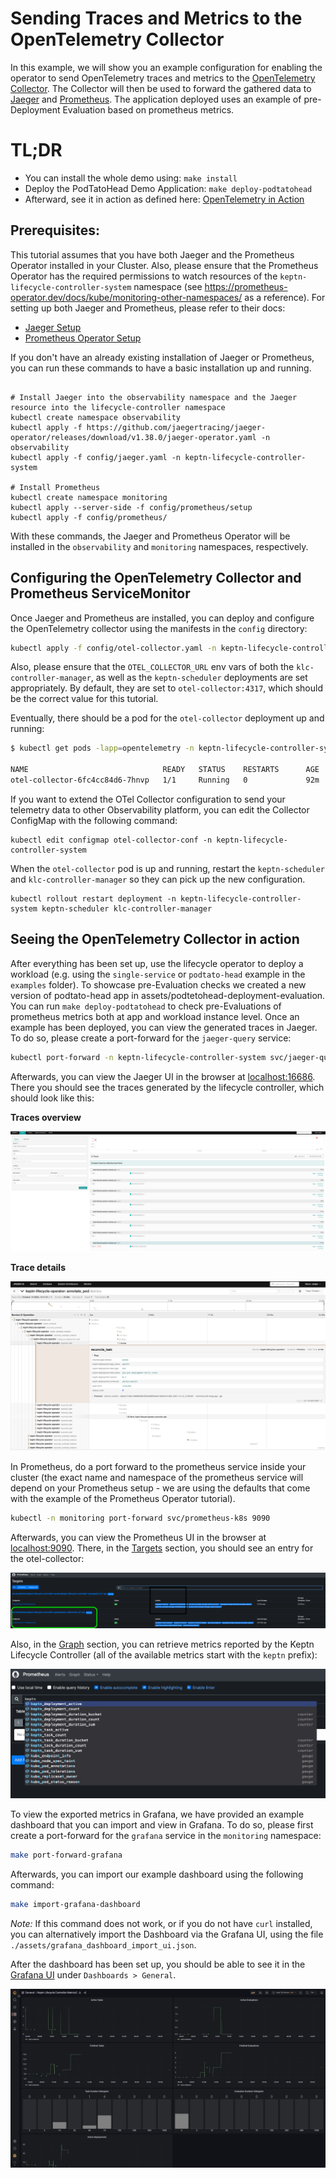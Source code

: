 # Sending Traces and Metrics to the OpenTelemetry Collector

In this example, we will show you an example configuration for enabling the operator to send OpenTelemetry traces and metrics to the [OpenTelemetry Collector](https://github.com/open-telemetry/opentelemetry-collector).
The Collector will then be used to forward the gathered data to [Jaeger](https://www.jaegertracing.io) and [Prometheus](https://prometheus.io).
The application deployed uses an example of pre-Deployment Evaluation based on prometheus metrics.

# TL;DR
* You can install the whole demo using: `make install`
* Deploy the PodTatoHead Demo Application: `make deploy-podtatohead`
* Afterward, see it in action as defined here: [OpenTelemetry in Action](#seeing-the-opentelemetry-collector-in-action)

## Prerequisites:

This tutorial assumes that you have both Jaeger and the Prometheus Operator installed in your Cluster. 
Also, please ensure that the Prometheus Operator has the required permissions to watch resources of the `keptn-lifecycle-controller-system` namespace (see https://prometheus-operator.dev/docs/kube/monitoring-other-namespaces/ as a reference).
For setting up both Jaeger and Prometheus, please refer to their docs:

- [Jaeger Setup](https://github.com/jaegertracing/jaeger-operator) 
- [Prometheus Operator Setup](https://github.com/prometheus-operator/kube-prometheus/blob/main/docs/customizing.md)

If you don't have an already existing installation of Jaeger or Prometheus, you can run these commands to
have a basic installation up and running.

```shell

# Install Jaeger into the observability namespace and the Jaeger resource into the lifecycle-controller namespace
kubectl create namespace observability
kubectl apply -f https://github.com/jaegertracing/jaeger-operator/releases/download/v1.38.0/jaeger-operator.yaml -n observability
kubectl apply -f config/jaeger.yaml -n keptn-lifecycle-controller-system

# Install Prometheus
kubectl create namespace monitoring
kubectl apply --server-side -f config/prometheus/setup
kubectl apply -f config/prometheus/
```

With these commands, the Jaeger and Prometheus Operator will be installed in the `observability` and `monitoring` namespaces, respectively.

## Configuring the OpenTelemetry Collector and Prometheus ServiceMonitor

Once Jaeger and Prometheus are installed, you can deploy and configure the OpenTelemetry collector using the manifests in the `config` directory:

```sh 
kubectl apply -f config/otel-collector.yaml -n keptn-lifecycle-controller-system
```

Also, please ensure that the `OTEL_COLLECTOR_URL` env vars of both the `klc-controller-manager`, 
as well as the `keptn-scheduler` deployments are set appropriately. 
By default, they are set to `otel-collector:4317`, which should be the correct value for this tutorial.

Eventually, there should be a pod for the `otel-collector` deployment up and running:

```sh
$ kubectl get pods -lapp=opentelemetry -n keptn-lifecycle-controller-system

NAME                              READY   STATUS    RESTARTS      AGE
otel-collector-6fc4cc84d6-7hnvp   1/1     Running   0             92m
```

If you want to extend the OTel Collector configuration to send your telemetry data to other Observability platform, you
can edit the Collector ConfigMap with the following command:

```shell
kubectl edit configmap otel-collector-conf -n keptn-lifecycle-controller-system
```

When the `otel-collector` pod is up and running, restart the `keptn-scheduler` and `klc-controller-manager` so they can
pick up the new configuration.

```shell
kubectl rollout restart deployment -n keptn-lifecycle-controller-system keptn-scheduler klc-controller-manager
```

## Seeing the OpenTelemetry Collector in action

After everything has been set up, use the lifecycle operator to deploy a workload (e.g. using the `single-service` or `podtato-head` example in the `examples` folder).
To showcase pre-Evaluation checks we created a new version of podtato-head app in assets/podtetohead-deployment-evaluation.
You can run ``make deploy-podtatohead`` to check pre-Evaluations of prometheus metrics both at app and workload instance level.
Once an example has been deployed, you can view the generated traces in Jaeger. To do so, please create a port-forward for the `jaeger-query` service:

```sh
kubectl port-forward -n keptn-lifecycle-controller-system svc/jaeger-query 16686 
```

Afterwards, you can view the Jaeger UI in the browser at [localhost:16686](http://localhost:16686). There you should see the traces generated by the lifecycle controller, which should look like this:

**Traces overview** 

![](./assets/traces_overview.png)

**Trace details**

![](./assets/trace_detail.png)

In Prometheus, do a port forward to the prometheus service inside your cluster (the exact name and namespace of the prometheus service will depend on your Prometheus setup - we are using the defaults that come with the example of the Prometheus Operator tutorial).

```sh
kubectl -n monitoring port-forward svc/prometheus-k8s 9090
```

Afterwards, you can view the Prometheus UI in the browser at [localhost:9090](http://localhost:9090). There, in the [Targets](http://localhost:9090/targets?search=) section, you should see an entry for the otel-collector:

![](./assets/prometheus_targets.png)

Also, in the [Graph](http://localhost:9090/graph?g0.expr=&g0.tab=1&g0.stacked=0&g0.show_exemplars=0&g0.range_input=1h) section, you can retrieve metrics reported by the Keptn Lifecycle Controller (all of the available metrics start with the `keptn` prefix):

![](./assets/metrics.png)

To view the exported metrics in Grafana, we have provided an example dashboard that you can import and view in Grafana. To do so, please first create a port-forward for the `grafana` service in the `monitoring` namespace:

```sh
make port-forward-grafana
```

Afterwards, you can import our example dashboard using the following command:

```sh
make import-grafana-dashboard
```

*Note:* If this command does not work, or if you do not have `curl` installed, you can alternatively import the Dashboard via the Grafana UI, using the file `./assets/grafana_dashboard_import_ui.json`.

After the dashboard has been set up, you should be able to see it in the [Grafana UI](http://localhost:3000/d/wlo2MpIVk/keptn-lifecycle-controller-metrics) under `Dashboards > General`.

![](./assets/grafana_dashboard.png)